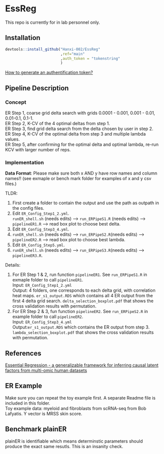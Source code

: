 # EssReg
This repo is currently for in lab personnel only. 
## Installation
```R
devtools::install_github("Hanxi-002/EssReg"
                         ,ref="main"
                         ,auth_token = "tokenstring"
                         )
```

[How to generate an authentification token?](https://docs.github.com/en/authentication/keeping-your-account-and-data-secure/creating-a-personal-access-token)
## Pipeline Description
### Concept

ER Step 1, coarse grid delta search with grids 0.0001 - 0.001, 0.001 - 0.01, 0.01-0.1, 0.1-1. <br>
ER Step 2, K-CV of the 4 optimal deltas from step 1.  <br>
ER Step 3, find grid delta search from the delta chosen by user in step 2. <br>
ER Step 4, K-CV of the optimal delta from step 3 and multiple lambda values. <br>
ER Step 5, after confirming for the optimal delta and optimal lambda, re-run KCV with larger number of reps. 

	
### Implementation
**Data Format**: Please make sure both x AND y have row names and column names!! (see exmaple or bench mark folder for examples of x and y csv files.)

TLDR: <br>
1. First create a folder to contain the output and use the path as outpath in the config files. <br>
2. Edit `ER_Config_Step1_2.yml`. <br>
`runER_shell.sh` (needs edits) --> `run_ERPipeS1.R` (needs edits) --> `pipelineER1.R` --> read box plot to choose best delta. <br>
3. Edit `ER_Config_Step3_4.yml`. <br>
4. `runER_shell.sh` (needs edits) --> `run_ERPipeS2.R`(needs edits) --> `pipelineER2.R` --> read box plot to choose best lambda. <br>
5. Edit `ER_Config_Step5.yml`. <br>
6. `runER_shell.sh` (needs edits) --> `run_ERPipeS3.R`(needs edits) --> `pipelineER3.R`. <br>

Details: <br>
1. For ER Step 1 & 2, run function `pipelineER1`. See `run_ERPipeS1.R` in exmaple folder to call `pipelineER1`. <br>
	Input: `ER_Config_Step1_2.yml` <br>
	Output: 4 folders, one corresponds to each delta grid, with correlation heat maps. `er_s1_output.RDS` which contains all 4 ER output from the first 4 delta grid search. `delta_selection_boxplot.pdf` that shows the cross validation results with permutation. 
2. For ER Step 2 & 3, fun function `pipelineER2`. See `run_ERPipeS2.R` in example folder to call `pipelineER2`. <br>
	Input: `ER_Config_Step3_4.yml` <br>
	Output:`er_s1_output.RDS` which contains the ER output from step 3. `lambda_selection_boxplot.pdf` that shows the cross validation results with permutation. 
	
		
## References
[Essential Regression - a generalizable framework for inferring causal latent factors from multi-omic human datasets](https://www.biorxiv.org/content/10.1101/2021.05.03.442513v2)
## ER Example
Make sure you can repeat the toy example first. A separate Readme file is included in this folder. <br>
Toy example data: myeloid and fibroblasts from scRNA-seq from Bob Lafyatis. Y vector is MRSS skin score. <br>
## Benchmark plainER
plainER is identifiable which means determinstic parameters should produce the exact same resutls. This is an insanity check. 
